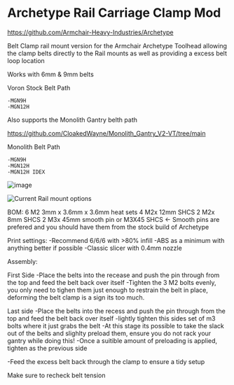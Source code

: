 # Archetype Rail Carriage Clamp Mod

https://github.com/Armchair-Heavy-Industries/Archetype

Belt Clamp rail mount version for the Armchair Archetype Toolhead allowing the clamp belts directly to the Rail mounts as well as providing a excess belt loop location

Works with 6mm & 9mm belts

Voron Stock Belt Path 

	-MGN9H
	-MGN12H

Also supports the Monolith Gantry belth path

https://github.com/CloakedWayne/Monolith_Gantry_V2-VT/tree/main

Monolith Belt Path

	-MGN9H
	-MGN12H
	-MGN12H IDEX


![image](https://github.com/Thescarecow/Archetype_Rail_Carriage_Clamp_Mod/assets/148969384/5477a4ad-cc65-496d-adfc-6ceb5ca58e95)

![Current Rail mount options](https://github.com/user-attachments/assets/68efe626-9edc-46e4-bc9e-4fac6e8b23a6)

BOM:
6  M2  3mm x 3.6mm x 3.6mm heat sets
4  M2x 12mm SHCS
2  M2x 8mm  SHCS
2  M3x 45mm smooth pin or M3X45 SHCS  <- Smooth pins are prefered and you should have them from the stock build of Archetype

Print settings:
-Recommend 6/6/6 with >80% infill
-ABS as a minimum with anything better if possible
-Classic slicer with 0.4mm nozzle

Assembly:

First Side
-Place the belts into the recease and push the pin through from the top and feed the belt back over itself
-Tighten the 3 M2 bolts evenly, you only need to tighen them just enough to restrain the belt in place, deforming the belt clamp is a sign its too much.

Last side
-Place the belts into the recess and push the pin through from the top and feed the belt back over itself
-lightly tighten this sides set of m3 bolts where it just grabs the belt
-At this stage its possible to take the slack out of the belts and slighlty preload them, ensure you do not rack your gantry while doing this!
-Once a suitible amount of preloading is applied, tighten as the previous side

-Feed the excess belt back through the clamp to ensure a tidy setup

Make sure to recheck belt tension 

